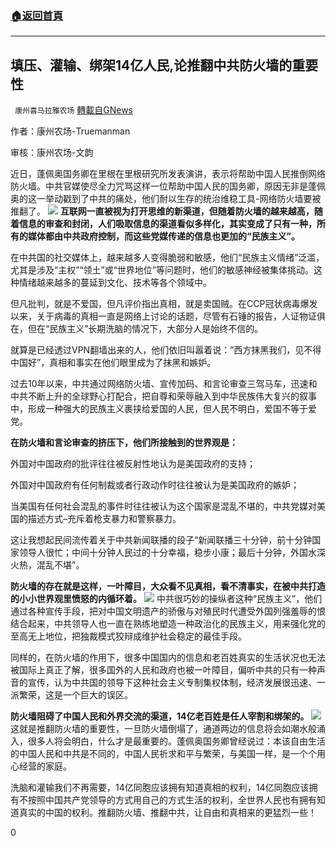 ###  [:house:返回首頁](https://github.com/ourhimalayas/txt)
---

## 填压、灌输、绑架14亿人民,论推翻中共防火墙的重要性
` 康州喜马拉雅农场` [轉載自GNews](https://gnews.org/zh-hans/554286/)

作者：康州农场-Truemanman

审核：康州农场-文韵

近日，蓬佩奥国务卿在里根在里根研究所发表演讲，表示将帮助中国人民推倒网络防火墙。中共官媒使尽全力咒骂这样一位帮助中国人民的国务卿，原因无非是蓬佩奥的这一举动戳到了中共的痛处，他们耐以生存的统治维稳工具-网络防火墙要被推翻了。
![](https://gnews-media-offload.s3.amazonaws.com/wp-content/uploads/2020/11/13043816/%E9%98%B2%E7%81%AB%E5%A2%99.jpg)
**互联网一直被视为打开思维的新渠道，但随着防火墙的越来越高，随着信息的审查和封闭，人们吸取信息的渠道看似多样化，其实变成了只有一种，所有的媒体都由中共政府控制，而这些党媒传递的信息也更加的“民族主义”。**

在中共国的社交媒体上，越来越多人变得脆弱和敏感，他们“民族主义情绪”泛滥，尤其是涉及“主权”“领土”或“世界地位”等问题时，他们的敏感神经被集体挑动。这种情绪越来越多的蔓延到文化、技术等各个领域中。

但凡批判，就是不爱国，但凡评价指出真相，就是卖国贼。在CCP冠状病毒爆发以来，关于病毒的真相一直是网络上讨论的话题，尽管有石锤的报告，人证物证俱在，但在“民族主义”长期洗脑的情况下，大部分人是始终不信的。

就算是已经透过VPN翻墙出来的人，他们依旧叫嚣着说：”西方抹黑我们，见不得中国好”，真相和事实在他们眼里成为了抹黑和嫉妒。

过去10年以来，中共通过网络防火墙、宣传加码、和言论审查三驾马车，迅速和中共不断上升的全球野心打配合，把自尊和荣辱融入到中华民族伟大复兴的叙事中，形成一种强大的民族主义裹挟给爱国的人民，但人民不明白，爱国不等于爱党。

**在防火墙和言论审查的挤压下，他们所接触到的世界观是：**

外国对中国政府的批评往往被反射性地认为是美国政府的支持；

外国对中国政府有任何制裁或者行政动作时往往被认为是美国政府的嫉妒；

当美国有任何社会混乱的事件时往往被认为这个国家是混乱不堪的，中共党媒对美国的描述方式–充斥着枪支暴力和警察暴力。

这让我想起民间流传着关于中共新闻联播的段子“新闻联播三十分钟，前十分钟国家领导人很忙；中间十分钟人民过的十分幸福，稳步小康；最后十分钟，外国水深火热，混乱不堪”。

**防火墙的存在就是这样，一叶障目，大众看不见真相，看不清事实，在被中共打造的小小世界观里愤怒的内循环着。**
![](https://gnews-media-offload.s3.amazonaws.com/wp-content/uploads/2020/11/13043632/%E6%9C%AA%E6%A0%87%E9%A2%98-9.jpg)
中共很巧妙的操纵者这种“民族主义”，他们通过各种宣传手段，把对中国文明遗产的骄傲与对殖民时代遭受外国列强羞辱的恨结合起来，中共领导人也一直在熟练地塑造一种政治化的民族主义，用来强化党的至高无上地位，把独裁模式狡辩成维护社会稳定的最佳手段。

同样的，在防火墙的作用下，很多中国国内的信息和老百姓真实的生活状况也无法被国际上真正了解，很多国外的人民和政府也被一叶障目，偏听中共的只有一种声音的宣传，认为中共国的领导下这种社会主义专制集权体制，经济发展很迅速、一派繁荣，这是一个巨大的误区。

**防火墙阻碍了中国人民和外界交流的渠道，14亿老百姓是任人宰割和绑架的。**
![](https://gnews-media-offload.s3.amazonaws.com/wp-content/uploads/2020/11/13044423/%E6%9C%AA%E6%A0%87%E9%A2%98-10-1.jpg)
这就是推翻防火墙的重要性，一旦防火墙倒塌了，通道两边的信息将会如潮水般涌入，很多人将会明白，什么才是最重要的。蓬佩奥国务卿曾经说过：本该自由生活的中国人民和中共是不同的，中国人民祈求和平与繁荣，与美国一样，是一个个用心经营的家庭。

洗脑和灌输我们不再需要，14亿同胞应该拥有知道真相的权利，14亿同胞应该拥有不按照中国共产党领导的方式用自己的方式生活的权利，全世界人民也有拥有知道真实的中国的权利。推翻防火墙、推翻中共，让自由和真相来的更猛烈一些！

0
